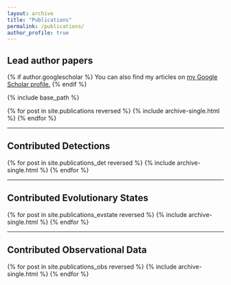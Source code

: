 ```yaml
---
layout: archive
title: "Publications"
permalink: /publications/
author_profile: true
---
```

## Lead author papers
{% if author.googlescholar %}
  You can also find my articles on <u><a href="{{author.googlescholar}}">my Google Scholar profile</a>.</u>
{% endif %}

{% include base_path %}

{% for post in site.publications reversed %}
  {% include archive-single.html %}
{% endfor %}


<hr/>

## Contributed Detections
{% for post in site.publications_det reversed %}
  {% include archive-single.html %}
{% endfor %}


<hr/>

## Contributed Evolutionary States
{% for post in site.publications_evstate reversed %}
  {% include archive-single.html %}
{% endfor %}


<hr/>

## Contributed Observational Data
{% for post in site.publications_obs reversed %}
  {% include archive-single.html %}
{% endfor %}

